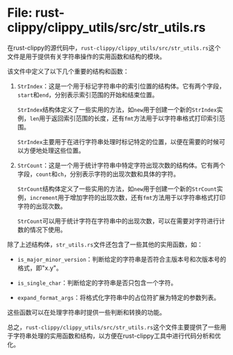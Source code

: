 # File: rust-clippy/clippy_utils/src/str_utils.rs

在rust-clippy的源代码中，`rust-clippy/clippy_utils/src/str_utils.rs`这个文件是用于提供有关字符串操作的实用函数和结构的模块。

该文件中定义了以下几个重要的结构和函数：

1. `StrIndex`：这是一个用于标记字符串中的索引位置的结构体。它有两个字段，`start`和`end`，分别表示索引范围的开始和结束位置。

    `StrIndex`结构体定义了一些实用的方法，如`new`用于创建一个新的`StrIndex`实例，`len`用于返回索引范围的长度，还有`fmt`方法用于以字符串格式打印索引范围。

    `StrIndex`主要用于在进行字符串处理时标记特定的位置，以便在需要的时候可以方便地处理这些位置。

2. `StrCount`：这是一个用于统计字符串中特定字符出现次数的结构体。它有两个字段，`count`和`ch`，分别表示字符的出现次数和具体的字符。

    `StrCount`结构体定义了一些实用的方法，如`new`用于创建一个新的`StrCount`实例，`increment`用于增加字符的出现次数，还有`fmt`方法用于以字符串格式打印字符的出现次数。

    `StrCount`可以用于统计字符在字符串中的出现次数，可以在需要对字符进行计数的情况下使用。

除了上述结构体，`str_utils.rs`文件还包含了一些其他的实用函数，如：

- `is_major_minor_version`：判断给定的字符串是否符合主版本号和次版本号的格式，即"x.y"。

- `is_single_char`：判断给定的字符串是否只包含一个字符。

- `expand_format_args`：将格式化字符串中的占位符扩展为特定的参数列表。

这些函数可以在处理字符串时提供一些判断和转换的功能。

总之，`rust-clippy/clippy_utils/src/str_utils.rs`这个文件主要提供了一些用于字符串处理的实用函数和结构，以方便在rust-clippy工具中进行代码分析和优化。

